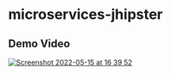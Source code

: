 # microservices-jhipster

## Demo Video

[![Screenshot 2022-05-15 at 16 39 52](https://user-images.githubusercontent.com/50241813/168469694-bdc090f7-9c49-454f-872a-c76f96cbec36.png)
](https://youtu.be/1DrZ5K6gFmA)
